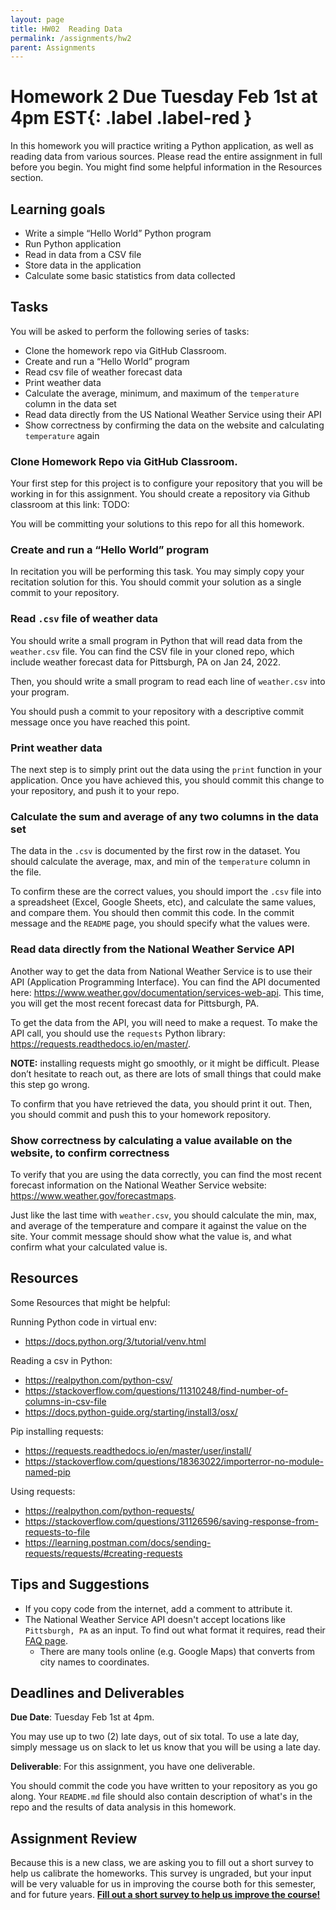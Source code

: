 ```yaml
---
layout: page
title: HW02  Reading Data
permalink: /assignments/hw2
parent: Assignments
---
```


# Homework 2 **Due Tuesday Feb 1st at 4pm EST**{: .label .label-red }
In this homework you will practice writing a Python application, as well as reading data from various sources. Please read the entire assignment in full before you begin. You might find some helpful information in the Resources section. 

## Learning goals
- Write a simple “Hello World” Python program
- Run Python application
- Read in data from a CSV file
- Store data in the application 
- Calculate some basic statistics from data collected

## Tasks

You will be asked to perform the following series of tasks:

- Clone the homework repo via GitHub Classroom.
- Create and run a “Hello World” program
- Read csv file of weather forecast data
- Print weather data
- Calculate the average, minimum, and maximum of the `temperature` column in the data set
- Read data directly from the US National Weather Service using their API
- Show correctness by confirming the data on the website and calculating `temperature` again

### Clone Homework Repo via GitHub Classroom.

Your first step for this project is to configure your repository that you will be working in for this assignment. You should create a repository via Github classroom at this link: TODO:

You will be committing your solutions to this repo for all this homework.

### Create and run a “Hello World” program

In recitation you will be performing this task. You may simply copy your recitation solution for this.  You should commit your solution as a single commit to your repository. 

### Read `.csv` file of weather data

You should write a small program in Python that will read data from the `weather.csv` file. You can find the CSV file in your cloned repo, which include weather forecast data for Pittsburgh, PA on Jan 24, 2022.

Then, you should write a small program to read each line of `weather.csv` into your program.

You should push a commit to your repository with a descriptive commit message once you have reached this point.

### Print weather data

The next step is to simply print out the data using the `print` function in your application. Once you have achieved this, you should commit this change to your repository, and push it to your repo.

### Calculate the sum and average of any two columns in the data set

The data in the `.csv` is documented by the first row in the dataset. You should  calculate the average, max, and min of the `temperature` column in the file.

To confirm these are the correct values, you should import the `.csv` file into a spreadsheet (Excel, Google Sheets, etc), and calculate the same values, and compare them.  You should then commit this code. In the commit message and the `README` page, you should specify what the values were.

### Read data directly from the National Weather Service API

Another way to get the data from National Weather Service is to use their API (Application Programming Interface). You can find the API documented here: <https://www.weather.gov/documentation/services-web-api>. This time, you will get the most recent forecast data for Pittsburgh, PA.

To get the data from the API, you will need to make a request.  To make the API call, you should use the `requests` Python library: <https://requests.readthedocs.io/en/master/>.

**NOTE:** installing requests might go smoothly, or it might be difficult. Please don’t hesitate to reach out, as there are lots of small things that could make this step go wrong.

To confirm that you have retrieved the data, you should print it out. Then, you should commit and push this to your homework repository.

### Show correctness by calculating a value available on the website, to confirm correctness

To verify that you are using the data correctly, you can find the most recent forecast information on the National Weather Service website: <https://www.weather.gov/forecastmaps>.

Just like the last time with `weather.csv`, you should calculate the min, max, and average of the temperature and compare it against the value on the site. Your commit message should show what the value is, and what confirm what your calculated value is.

## Resources

Some Resources that might be helpful: 

Running Python code in virtual env:
* <https://docs.python.org/3/tutorial/venv.html>

Reading a csv in Python: 
* <https://realpython.com/python-csv/>
* <https://stackoverflow.com/questions/11310248/find-number-of-columns-in-csv-file>
* <https://docs.python-guide.org/starting/install3/osx/>

Pip installing requests: 
* <https://requests.readthedocs.io/en/master/user/install/>
* <https://stackoverflow.com/questions/18363022/importerror-no-module-named-pip>

Using requests: 
* <https://realpython.com/python-requests/>
* <https://stackoverflow.com/questions/31126596/saving-response-from-requests-to-file>
* <https://learning.postman.com/docs/sending-requests/requests/#creating-requests>


## Tips and Suggestions

* If you copy code from the internet, add a comment to attribute it.
* The National Weather Service API doesn't accept locations like `Pittsburgh, PA` as an input. To find out what format it requires, read their [FAQ page](https://weather-gov.github.io/api/general-faqs). 
  * There are many tools online (e.g. Google Maps) that converts from city names to coordinates.

## Deadlines and Deliverables
__Due Date__: Tuesday Feb 1st at 4pm.  

You may use up to two (2) late days, out of six total.  To use a late day, simply message us on slack to let us know that you will be using a late day.

__Deliverable__: For this assignment, you have one deliverable.

You should commit the code you have written to your repository as you go along. Your `README.md` file should also contain description of what's in the repo and the results of data analysis in this homework.

<!-- When you are ready to submit, you should create a new tag, your tag should be 2.0 (for HW2). (https://git-scm.com/book/en/v2/Git-Basics-Tagging) -->

## Assignment Review
Because this is a new class, we are asking you to fill out a short survey to help us calibrate the homeworks.  This survey is ungraded, but your input will be very valuable for us in improving the course both for this semester, and for future years. [__Fill out a short survey to help us improve the course!__](https://forms.gle/z3i3o2V8GWsvDYzJ9)




